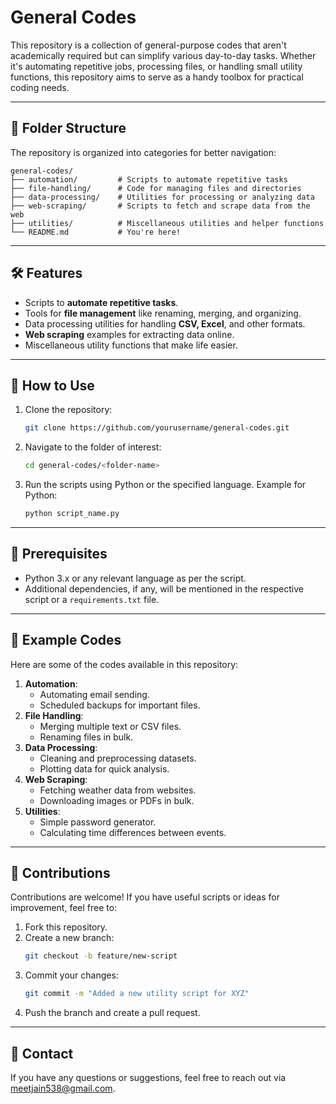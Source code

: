 # General Codes

This repository is a collection of general-purpose codes that aren't academically required but can simplify various day-to-day tasks. Whether it's automating repetitive jobs, processing files, or handling small utility functions, this repository aims to serve as a handy toolbox for practical coding needs.

---

## 📂 Folder Structure
The repository is organized into categories for better navigation:

```
general-codes/
├── automation/         # Scripts to automate repetitive tasks
├── file-handling/      # Code for managing files and directories
├── data-processing/    # Utilities for processing or analyzing data
├── web-scraping/       # Scripts to fetch and scrape data from the web
├── utilities/          # Miscellaneous utilities and helper functions
└── README.md           # You're here!
```

---

## 🛠️ Features
- Scripts to **automate repetitive tasks**.
- Tools for **file management** like renaming, merging, and organizing.
- Data processing utilities for handling **CSV, Excel**, and other formats.
- **Web scraping** examples for extracting data online.
- Miscellaneous utility functions that make life easier.

---

## 🚀 How to Use
1. Clone the repository:
   ```bash
   git clone https://github.com/yourusername/general-codes.git
   ```
2. Navigate to the folder of interest:
   ```bash
   cd general-codes/<folder-name>
   ```
3. Run the scripts using Python or the specified language. Example for Python:
   ```bash
   python script_name.py
   ```

---

## 📜 Prerequisites
- Python 3.x or any relevant language as per the script.
- Additional dependencies, if any, will be mentioned in the respective script or a `requirements.txt` file.

---

## 📂 Example Codes
Here are some of the codes available in this repository:
1. **Automation**:
   - Automating email sending.
   - Scheduled backups for important files.
2. **File Handling**:
   - Merging multiple text or CSV files.
   - Renaming files in bulk.
3. **Data Processing**:
   - Cleaning and preprocessing datasets.
   - Plotting data for quick analysis.
4. **Web Scraping**:
   - Fetching weather data from websites.
   - Downloading images or PDFs in bulk.
5. **Utilities**:
   - Simple password generator.
   - Calculating time differences between events.

---

## 🤝 Contributions
Contributions are welcome! If you have useful scripts or ideas for improvement, feel free to:
1. Fork this repository.
2. Create a new branch:
   ```bash
   git checkout -b feature/new-script
   ```
3. Commit your changes:
   ```bash
   git commit -m "Added a new utility script for XYZ"
   ```
4. Push the branch and create a pull request.


---

## 📧 Contact
If you have any questions or suggestions, feel free to reach out via [meetjain538@gmail.com](mailto:meetjain538@gmail.com).

